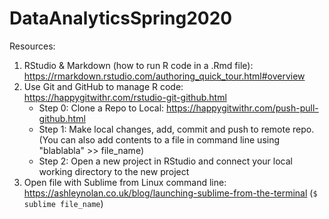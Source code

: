 # DataAnalyticsSpring2020

Resources:

1. RStudio & Markdown (how to run R code in a .Rmd file): https://rmarkdown.rstudio.com/authoring_quick_tour.html#overview 
2. Use Git and GitHub to manage R code: https://happygitwithr.com/rstudio-git-github.html
	- Step 0: Clone a Repo to Local: https://happygitwithr.com/push-pull-github.html
	- Step 1: Make local changes, add, commit and push to remote repo. 
	  (You can also add contents to a file in command line using "blablabla" >> file_name)
	- Step 2: Open a new project in RStudio and connect your local working directory to the new project
3. Open file with Sublime from Linux command line: https://ashleynolan.co.uk/blog/launching-sublime-from-the-terminal (`$ sublime file_name`)
